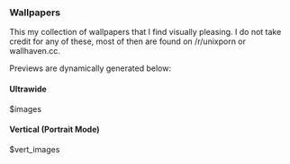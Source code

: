 ### Wallpapers

This my collection of wallpapers that I find visually pleasing. I do not take credit for any of these, most of then are found on /r/unixporn or wallhaven.cc.

Previews are dynamically generated below:

#### Ultrawide

$images

#### Vertical (Portrait Mode)

$vert_images
